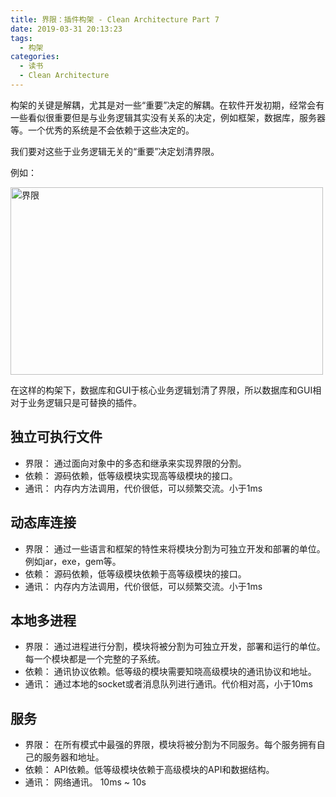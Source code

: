 ```yaml
---
title: 界限：插件构架 - Clean Architecture Part 7
date: 2019-03-31 20:13:23
tags:
  - 构架
categories:
  - 读书
  - Clean Architecture
---
```


构架的关键是解耦，尤其是对一些“重要”决定的解耦。在软件开发初期，经常会有一些看似很重要但是与业务逻辑其实没有关系的决定，例如框架，数据库，服务器等。一个优秀的系统是不会依赖于这些决定的。

我们要对这些于业务逻辑无关的“重要”决定划清界限。

例如：

<img src="/clean-architecture/clean-architecture-part7/plug-in.png" width="500" height="300" title="界限">
<!-- more -->

在这样的构架下，数据库和GUI于核心业务逻辑划清了界限，所以数据库和GUI相对于业务逻辑只是可替换的插件。

## 独立可执行文件

* 界限： 通过面向对象中的多态和继承来实现界限的分割。
* 依赖： 源码依赖，低等级模块实现高等级模块的接口。
* 通讯： 内存内方法调用，代价很低，可以频繁交流。小于1ms

## 动态库连接

* 界限： 通过一些语言和框架的特性来将模块分割为可独立开发和部署的单位。例如jar，exe，gem等。
* 依赖： 源码依赖，低等级模块依赖于高等级模块的接口。
* 通讯： 内存内方法调用，代价很低，可以频繁交流。小于1ms

## 本地多进程

* 界限： 通过进程进行分割，模块将被分割为可独立开发，部署和运行的单位。每一个模块都是一个完整的子系统。
* 依赖： 通讯协议依赖。低等级的模块需要知晓高级模块的通讯协议和地址。
* 通讯： 通过本地的socket或者消息队列进行通讯。代价相对高，小于10ms

## 服务

* 界限： 在所有模式中最强的界限，模块将被分割为不同服务。每个服务拥有自己的服务器和地址。 
* 依赖： API依赖。低等级模块依赖于高级模块的API和数据结构。
* 通讯： 网络通讯。 10ms ~ 10s